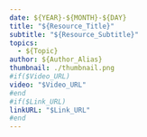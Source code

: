 ```yaml
---
date: ${YEAR}-${MONTH}-${DAY}
title: "${Resource_Title}"
subtitle: "${Resource_Subtitle}"
topics:
  - ${Topic}
author: ${Author_Alias}
thumbnail: ./thumbnail.png
#if($Video_URL)
video: "$Video_URL"
#end
#if($Link_URL)
linkURL: "$Link_URL"
#end
---
```

